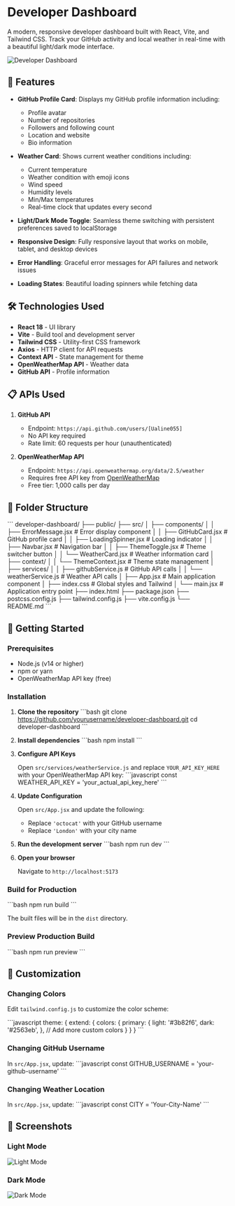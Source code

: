 # Developer Dashboard

A modern, responsive developer dashboard built with React, Vite, and Tailwind CSS. Track your GitHub activity and local weather in real-time with a beautiful light/dark mode interface.

![Developer Dashboard](./screenshot.png)

## 🚀 Features

- **GitHub Profile Card**: Displays my GitHub profile information including:
  - Profile avatar
  - Number of repositories
  - Followers and following count
  - Location and website
  - Bio information

- **Weather Card**: Shows current weather conditions including:
  - Current temperature
  - Weather condition with emoji icons
  - Wind speed
  - Humidity levels
  - Min/Max temperatures
  - Real-time clock that updates every second

- **Light/Dark Mode Toggle**: Seamless theme switching with persistent preferences saved to localStorage

- **Responsive Design**: Fully responsive layout that works on mobile, tablet, and desktop devices

- **Error Handling**: Graceful error messages for API failures and network issues

- **Loading States**: Beautiful loading spinners while fetching data

## 🛠️ Technologies Used

- **React 18** - UI library
- **Vite** - Build tool and development server
- **Tailwind CSS** - Utility-first CSS framework
- **Axios** - HTTP client for API requests
- **Context API** - State management for theme
- **OpenWeatherMap API** - Weather data
- **GitHub API** - Profile information

## 📋 APIs Used

1. **GitHub API**
   - Endpoint: `https://api.github.com/users/[Ualine055]`
   - No API key required
   - Rate limit: 60 requests per hour (unauthenticated)

2. **OpenWeatherMap API**
   - Endpoint: `https://api.openweathermap.org/data/2.5/weather`
   - Requires free API key from [OpenWeatherMap](https://openweathermap.org/api)
   - Free tier: 1,000 calls per day

## 📁 Folder Structure

\`\`\`
developer-dashboard/
├── public/
├── src/
│   ├── components/
│   │   ├── ErrorMessage.jsx      # Error display component
│   │   ├── GitHubCard.jsx        # GitHub profile card
│   │   ├── LoadingSpinner.jsx    # Loading indicator
│   │   ├── Navbar.jsx            # Navigation bar
│   │   ├── ThemeToggle.jsx       # Theme switcher button
│   │   └── WeatherCard.jsx       # Weather information card
│   ├── context/
│   │   └── ThemeContext.jsx      # Theme state management
│   ├── services/
│   │   ├── githubService.js      # GitHub API calls
│   │   └── weatherService.js     # Weather API calls
│   ├── App.jsx                   # Main application component
│   ├── index.css                 # Global styles and Tailwind
│   └── main.jsx                  # Application entry point
├── index.html
├── package.json
├── postcss.config.js
├── tailwind.config.js
├── vite.config.js
└── README.md
\`\`\`

## 🚀 Getting Started

### Prerequisites

- Node.js (v14 or higher)
- npm or yarn
- OpenWeatherMap API key (free)

### Installation

1. **Clone the repository**
   \`\`\`bash
   git clone https://github.com/yourusername/developer-dashboard.git
   cd developer-dashboard
   \`\`\`

2. **Install dependencies**
   \`\`\`bash
   npm install
   \`\`\`

3. **Configure API Keys**
   
   Open `src/services/weatherService.js` and replace `YOUR_API_KEY_HERE` with your OpenWeatherMap API key:
   \`\`\`javascript
   const WEATHER_API_KEY = 'your_actual_api_key_here'
   \`\`\`

4. **Update Configuration**
   
   Open `src/App.jsx` and update the following:
   - Replace `'octocat'` with your GitHub username
   - Replace `'London'` with your city name

5. **Run the development server**
   \`\`\`bash
   npm run dev
   \`\`\`

6. **Open your browser**
   
   Navigate to `http://localhost:5173`

### Build for Production

\`\`\`bash
npm run build
\`\`\`

The built files will be in the `dist` directory.

### Preview Production Build

\`\`\`bash
npm run preview
\`\`\`

## 🎨 Customization

### Changing Colors

Edit `tailwind.config.js` to customize the color scheme:

\`\`\`javascript
theme: {
  extend: {
    colors: {
      primary: {
        light: '#3b82f6',
        dark: '#2563eb',
      },
      // Add more custom colors
    }
  }
}
\`\`\`

### Changing GitHub Username

In `src/App.jsx`, update:
\`\`\`javascript
const GITHUB_USERNAME = 'your-github-username'
\`\`\`

### Changing Weather Location

In `src/App.jsx`, update:
\`\`\`javascript
const CITY = 'Your-City-Name'
\`\`\`

## 📸 Screenshots

### Light Mode
![Light Mode](./screenshot-light.png)

### Dark Mode
![Dark Mode](./screenshot-dark.png)

